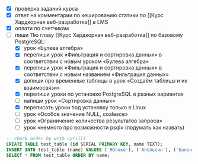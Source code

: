 - [x] проверка заданий курса
- [x] ответ на комментарии по кешированию статики по [[Курс Хардкорная веб-разработка]] в LMS
- [x] оплати по счетчикам
- [ ] пиши 11ю главу [[Курс Хардкорная веб-разработка]] по базовому PostgreSQL:
	- [x] урок «Булева алгебра»
	- [x] перепиши урок «Фильтрация и сортировка данных» в соответствии с новым уроком «Булева алгебра»
	- [x] перепиши урок «Фильтрация и сортировка данных» в соответствии с новым названием «Фильтрация данных»
	- [x] допиши про временные таблицы в урок «Создаём таблицы и их взаимосвязи»
	- [x] перепиши уроки по установке PostgreSQL в разных вариантах
	- [ ] напиши урок «Сортировка данных»
	- [x] переписать уроки под установку только в Linux
	- [ ] урок «Особое значение NULL, coalesce»
	- [ ] урок «Ограничение количества результатов запроса»
	- [ ] урок «немного про возможности psql» (подумать как назвать)

```sql
-- check order by with cyrilli
CREATE TABLE test_table (id SERIAL PRIMARY KEY, name TEXT);
INSERT INTO test_table (name) VALUES ('Яблоко'), ('Апельсин'), ('Банан'), ('Виноград');
SELECT * FROM test_table ORDER BY name;
```
